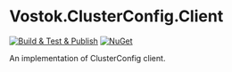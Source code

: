 # Vostok.ClusterConfig.Client

[![Build & Test & Publish](https://github.com/vostok/clusterconfig.client/actions/workflows/ci.yml/badge.svg)](https://github.com/vostok/clusterconfig.client/actions/workflows/ci.yml)
[![NuGet](https://img.shields.io/nuget/v/Vostok.ClusterConfig.Client.svg)](https://www.nuget.org/packages/Vostok.ClusterConfig.Client)

An implementation of ClusterConfig client.
